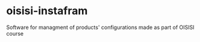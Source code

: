 # oisisi-instafram
Software for managment of products' configurations made as part of OISISI course
